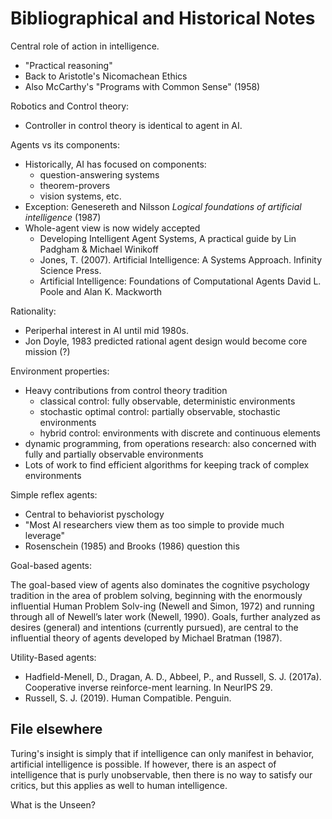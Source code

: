# Bibliographical and Historical Notes
Central role of action in intelligence.
* "Practical reasoning"
* Back to Aristotle's Nicomachean Ethics
* Also McCarthy's "Programs with Common Sense" (1958)

Robotics and Control theory:
* Controller in control theory is identical to agent in AI.

Agents vs its components:
* Historically, AI has focused on components:
  * question-answering systems
  * theorem-provers
  * vision systems, etc.
* Exception: Genesereth and Nilsson _Logical foundations of artificial intelligence_ (1987)
* Whole-agent view is now widely accepted
  * Developing Intelligent Agent Systems, A practical guide by Lin Padgham & Michael Winikoff
  * Jones, T. (2007). Artificial Intelligence: A Systems Approach. Infinity Science Press.
  * Artificial Intelligence: Foundations of Computational Agents David L. Poole and Alan K. Mackworth

Rationality:
* Periperhal interest in AI until mid 1980s.
* Jon Doyle, 1983 predicted rational agent design would become core mission (?)

Environment properties:
* Heavy contributions from control theory tradition
  * classical control: fully observable, deterministic environments
  * stochastic optimal control: partially observable, stochastic environments
  * hybrid control: environments with discrete and continuous elements
* dynamic programming, from operations research: also concerned with fully and partially observable environments 
* Lots of work to find efficient algorithms for keeping track of complex environments

Simple reflex agents:
* Central to behaviorist pyschology
* "Most AI researchers view them as too simple to provide much leverage"
* Rosenschein (1985) and Brooks (1986) question this

Goal-based agents:


The goal-based view of agents also dominates the cognitive psychology tradition in thearea of problem solving, beginning with the enormously influential Human Problem Solv-ing (Newell and Simon, 1972) and running through all of Newell’s later work (Newell, 1990). Goals, further analyzed as desires (general) and intentions (currently pursued), are central to the influential theory of agents developed by Michael Bratman (1987).

Utility-Based agents:
* Hadfield-Menell, D., Dragan, A. D., Abbeel, P., and Russell, S. J. (2017a). Cooperative inverse reinforce-ment learning. In NeurIPS 29. 
* Russell, S. J. (2019). Human Compatible. Penguin.

## File elsewhere
Turing's insight is simply that if intelligence can only manifest in behavior, artificial intelligence is possible. If however, there is an aspect of intelligence that is purly unobservable, then there is no way to satisfy our critics, but this applies as well to human intelligence.

What is the Unseen?
